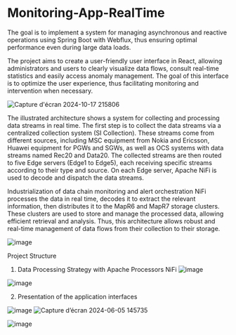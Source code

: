 ﻿# Monitoring-App-RealTime
 
The goal is to implement a system for managing asynchronous and
reactive operations using Spring Boot with Webflux, thus ensuring optimal performance
even during large data loads.

The project aims to create a user-friendly user interface in React, allowing
administrators and users to clearly visualize data flows,
consult real-time statistics and easily access anomaly management.
The goal of this interface is to optimize the user experience, thus facilitating monitoring
and intervention when necessary.

![Capture d'écran 2024-10-17 215806](https://github.com/user-attachments/assets/092377ac-2fa3-42bb-94e6-20f980653e1a)

 
The illustrated architecture shows a system for collecting and processing data streams in
real time. The first step is to collect the data streams via a centralized collection
system (SI Collection). These streams come from different sources, including
MSC equipment from Nokia and Ericsson, Huawei equipment for PGWs and SGWs,
as well as OCS systems with data streams named Rec20 and Data20. The collected
streams are then routed to five Edge servers (Edge1 to Edge5), each receiving
specific streams according to their type and source. On each Edge server, Apache NiFi is used to
decode and dispatch the data streams.

Industrialization of data chain monitoring and alert orchestration
NiFi processes the data in real time, decodes it to extract the relevant
information, then distributes it to the MapR6 and MapR7 storage clusters. These clusters are used to store
and manage the processed data, allowing efficient retrieval and analysis. Thus, this
architecture allows robust and real-time management of data flows from their collection
to their storage.

![image](https://github.com/user-attachments/assets/67e3c3d7-70da-437a-9107-def990b3726a)

Project Structure
1. Data Processing Strategy with Apache Processors
NiFi
![image](https://github.com/user-attachments/assets/efde5a07-bef7-4f8d-8306-ef64d12f87d1)

![image](https://github.com/user-attachments/assets/1e5a5100-4895-4411-88ce-a9345e8851d5)

2. Presentation of the application interfaces

![image](https://github.com/user-attachments/assets/78a7f768-ca10-4733-a223-c3aa8fbc1d84)
![Capture d’écran 2024-06-05 145735](https://github.com/user-attachments/assets/a84a7cc9-0528-474e-b67e-cc9531b9fefa)

![image](https://github.com/user-attachments/assets/6e6ea51e-6210-496f-ae94-a2bbafbdfb75)



